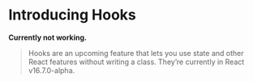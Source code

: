 # Introducing Hooks

**Currently not working.**

> Hooks are an upcoming feature that lets you use state and other React features without writing a class. They’re currently in React v16.7.0-alpha.
